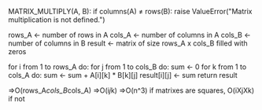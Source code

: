 MATRIX_MULTIPLY(A, B): 
  if columns(A) ≠ rows(B): 
    raise ValueError("Matrix multiplication is not defined.") 

  rows_A ← number of rows in A 
  cols_A ← number of columns in A 
  cols_B ← number of columns in B 
  result ← matrix of size rows_A x cols_B filled with zeros 

  for i from 1 to rows_A do: 
    for j from 1 to cols_B do: 
    sum ← 0 
    for k from 1 to cols_A do: 
      sum ← sum + A[i][k] * B[k][j] 
    result[i][j] ← sum return result

=>O(rows_A*cols_B*cols_A)
=>O(i*j*k)
=>O(n^3) if matrixes are squares, O(iXjXk) if not